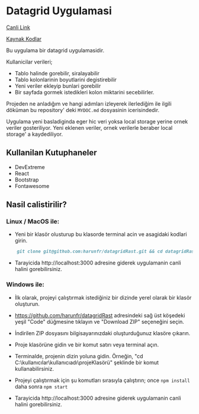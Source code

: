 # Datagrid Uygulamasi

[Canli Link](https://harunfr.github.io/datagridRast)

[Kaynak Kodlar](https://github.com/harunfr/datagridRast)

Bu uygulama bir datagrid uygulamasidir.

Kullanicilar verileri;

- Tablo halinde gorebilir, siralayabilir
- Tablo kolonlarinin boyutlarini degistirebilir
- Yeni veriler ekleyip bunlari gorebilir
- Bir sayfada gormek istedikleri kolon miktarini secebilirler.

Projeden ne anladığım ve hangi adımları izleyerek ilerlediğim ile ilgili döküman bu repository' deki `MYDOC.md` dosyasinin icerisindedir.

Uygulama yeni basladiginda eger hic veri yoksa local storage yerine ornek veriler gosteriliyor. Yeni eklenen veriler, ornek verilerle beraber local storage' a kaydediliyor.

## Kullanilan Kutuphaneler

- DevExtreme
- React
- Bootstrap
- Fontawesome

## Nasil calistirilir?

### Linux / MacOS ile:

- Yeni bir klasör olusturup bu klasorde terminal acin ve asagidaki kodlari girin.

```markdown
    git clone git@github.com:harunfr/datagridRast.git && cd datagridRast/ && npm install && npm start
```

- Tarayicida http://localhost:3000 adresine giderek uygulamanin canli halini gorebilirsiniz.

### Windows ile:

- İlk olarak, projeyi çalıştırmak istediğiniz bir dizinde yerel olarak bir klasör oluşturun.

- https://github.com/harunfr/datagridRast adresindeki sağ üst köşedeki yeşil "Code" düğmesine tıklayın ve "Download ZIP" seçeneğini seçin.

- İndirilen ZIP dosyasını bilgisayarınızdaki oluşturduğunuz klasöre çıkarın.

- Proje klasörüne gidin ve bir komut satırı veya terminal açın.

- Terminalde, projenin dizin yoluna gidin. Örneğin, "cd C:\kullanıcılar\kullanıcıadı\projeKlasörü" şeklinde bir komut kullanabilirsiniz.

- Projeyi çalıştırmak için şu komutları sırasıyla çalıştırın; once `npm install` daha sonra `npm start`

- Tarayicida http://localhost:3000 adresine giderek uygulamanin canli halini gorebilirsiniz.
